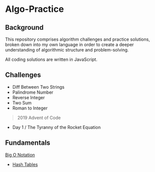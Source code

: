 # Algo-Practice

## Background
This repository comprises algorithm challenges and practice solutions, broken down into my own language in order to create a deeper understanding of algorithmic structure and problem-solving.

All coding solutions are written in JavaScript.

## Challenges

- Diff Between Two Strings
- Palindrome Number
- Reverse Integer
- Two Sum
- Roman to Integer
> 2019 Advent of Code
- Day 1 / The Tyranny of the Rocket Equation

## Fundamentals
[Big O Notation](fundamentals/bigO.md)
* [Hash Tables](fundamentals/hashTables.md)
